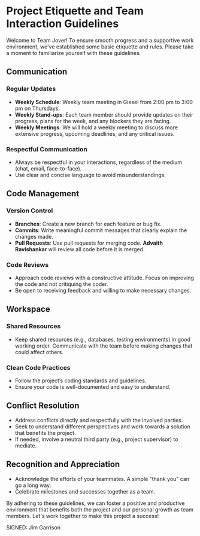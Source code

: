 
# Project Etiquette and Team Interaction Guidelines

Welcome to Team Jover! To ensure smooth progress and a supportive work environment, we've established some basic etiquette and rules. Please take a moment to familiarize yourself with these guidelines.

## Communication

### Regular Updates 
- **Weekly Schedule**: Weekly team meeting in Giesel from 2:00 pm to 3:00 pm on Thursdays.
- **Weekly Stand-ups**: Each team member should provide updates on their progress, plans for the week, and any blockers they are facing.
- **Weekly Meetings**: We will hold a weekly meeting to discuss more extensive progress, upcoming deadlines, and any critical issues.

### Respectful Communication
- Always be respectful in your interactions, regardless of the medium (chat, email, face-to-face).
- Use clear and concise language to avoid misunderstandings.

## Code Management

### Version Control
- **Branches**: Create a new branch for each feature or bug fix.
- **Commits**: Write meaningful commit messages that clearly explain the changes made.
- **Pull Requests**: Use pull requests for merging code. **Advaith Ravishankar** will review all code before it is merged.

### Code Reviews
- Approach code reviews with a constructive attitude. Focus on improving the code and not critiquing the coder.
- Be open to receiving feedback and willing to make necessary changes.

## Workspace

### Shared Resources
- Keep shared resources (e.g., databases, testing environments) in good working order. Communicate with the team before making changes that could affect others.

### Clean Code Practices
- Follow the project’s coding standards and guidelines.
- Ensure your code is well-documented and easy to understand.

## Conflict Resolution

- Address conflicts directly and respectfully with the involved parties.
- Seek to understand different perspectives and work towards a solution that benefits the project.
- If needed, involve a neutral third party (e.g., project supervisor) to mediate.

## Recognition and Appreciation

- Acknowledge the efforts of your teammates. A simple "thank you" can go a long way.
- Celebrate milestones and successes together as a team.

By adhering to these guidelines, we can foster a positive and productive environment that benefits both the project and our personal growth as team members. Let's work together to make this project a success!


SIGNED:
Jim Garrison
